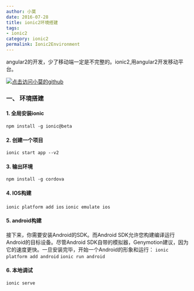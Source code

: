 ```yaml
---
author: 小莫
date: 2016-07-28
title: ionic2环境搭建
tags:
- ionic2
category: ionic2
permalink: Ionic2Environment
---
```

angular2的开发，少了移动端一定是不完整的。ionic2,用angular2开发移动平台。
<!-- more -->
[![点击访问小莫的github](http://static.xiaomo.info/images/ionic2.png)](https://github.com/qq83387856)

### 一、 环境搭建
#### 1. 全局安装ionic  
`npm install -g ionic@beta`

#### 2. 创建一个项目  
`ionic start app --v2`

#### 3. 输出环境
`npm install -g cordova`

#### 4. IOS构建
`ionic platform add ios`
`ionic emulate ios`

#### 5. android构建
接下来，你需要安装Android的SDK。而Android SDK允许您构建编译运行Android的目标设备。尽管Android SDK自带的模拟器，Genymotion建议，因为它的速度更快。一旦安装完毕，开始一个Android的形象和运行：
`ionic platform add android`
`ionic run android`

#### 6. 本地调试
`ionic serve`
